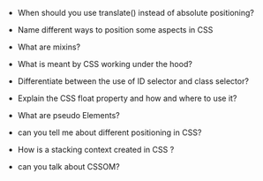 - When should you use translate() instead of absolute positioning?
- Name different ways to position some aspects in CSS
- What are mixins?
- What is meant by CSS working under the hood?
- Differentiate between the use of ID selector and class selector?
- Explain the CSS float property and how and where to use it?
- What are pseudo Elements?

- can you tell me about different positioning in CSS?
- How is a stacking context created in CSS ?
- can you talk about CSSOM?
